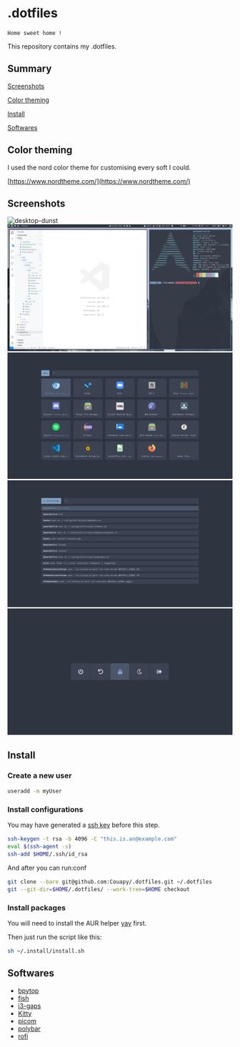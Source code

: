 # .dotfiles

```text
Home sweet home !
```

This repository contains my .dotfiles.

## Summary

[Screenshots](#screenshots)

[Color theming](#color-theming)

[Install](#install)

[Softwares](#softwares)

## Color theming

I used the nord color theme for customising every soft I could.

[https://www.nordtheme.com/](https://www.nordtheme.com/)

## Screenshots

![desktop-dunst](https://raw.githubusercontent.com/Couapy/.dotfiles/main/.install/screenshots/desktop-dunst.png)
![i3-gaps](https://raw.githubusercontent.com/Couapy/.dotfiles/main/.install/screenshots/i3-gaps.png)
![rofi](https://raw.githubusercontent.com/Couapy/.dotfiles/main/.install/screenshots/rofi.png)
![rofi-i3](https://raw.githubusercontent.com/Couapy/.dotfiles/main/.install/screenshots/rofi-i3.png)
![rofi-power](https://raw.githubusercontent.com/Couapy/.dotfiles/main/.install/screenshots/rofi-power.png)

## Install

### Create a new user

```bash
useradd -m myUser
```

### Install configurations

You may have generated a [ssh key](https://wiki.archlinux.org/index.php/SSH_keys) before this step.

```bash
ssh-keygen -t rsa -b 4096 -C "this.is.an@example.com"
eval $(ssh-agent -s)
ssh-add $HOME/.ssh/id_rsa
```

And after you can run:conf

```bash
git clone --bare git@github.com:Couapy/.dotfiles.git ~/.dotfiles
git --git-dir=$HOME/.dotfiles/ --work-tree=$HOME checkout
```

### Install packages

You will need to install the AUR helper [yay](https://github.com/Jguer/yay#installation) first.

Then just run the script like this:

```bash
sh ~/.install/install.sh
```

## Softwares

* [bpytop](https://github.com/aristocratos/bpytop)
* [fish](https://fishshell.com/)
* [i3-gaps](https://github.com/Airblader/i3)
* [Kitty](https://sw.kovidgoyal.net/kitty/)
* [picom](https://github.com/yshui/picom)
* [polybar](https://github.com/polybar/polybar)
* [rofi](https://github.com/davatorium/rofi)

